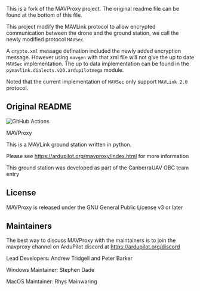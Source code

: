 This is a fork of the MAVProxy project. The original readme file can be found at the bottom of this file. 

This project modify the MAVLink protocol to allow encrypted communication between the drone and the ground station, we call the newly modified protocol `MAVSec`.

A `crypto.xml` message defination included the newly added encryption message. However using `mavgen` with that xml file will not give the up to date `MAVSec` implementation. The up to data implementation can be found in the `pymavlink.dialects.v20.ardupilotmega` module.

Noted that the current implementation of `MAVSec` only support `MAVLink 2.0` protocol. 



## Original README

![GitHub Actions](https://github.com/ardupilot/MAVProxy/actions/workflows/windows_build.yml/badge.svg)

MAVProxy

This is a MAVLink ground station written in python. 

Please see https://ardupilot.org/mavproxy/index.html for more information

This ground station was developed as part of the CanberraUAV OBC team
entry

License
-------

MAVProxy is released under the GNU General Public License v3 or later


Maintainers
-----------

The best way to discuss MAVProxy with the maintainers is to join the
mavproxy channel on ArduPilot discord at https://ardupilot.org/discord

Lead Developers: Andrew Tridgell and Peter Barker

Windows Maintainer: Stephen Dade

MacOS Maintainer: Rhys Mainwaring
